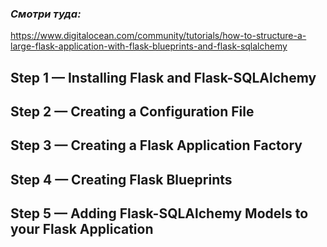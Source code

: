 
### _Смотри туда:_
https://www.digitalocean.com/community/tutorials/how-to-structure-a-large-flask-application-with-flask-blueprints-and-flask-sqlalchemy

## Step 1 — Installing Flask and Flask-SQLAlchemy
## Step 2 — Creating a Configuration File
## Step 3 — Creating a Flask Application Factory
## Step 4 — Creating Flask Blueprints
## Step 5 — Adding Flask-SQLAlchemy Models to your Flask Application
